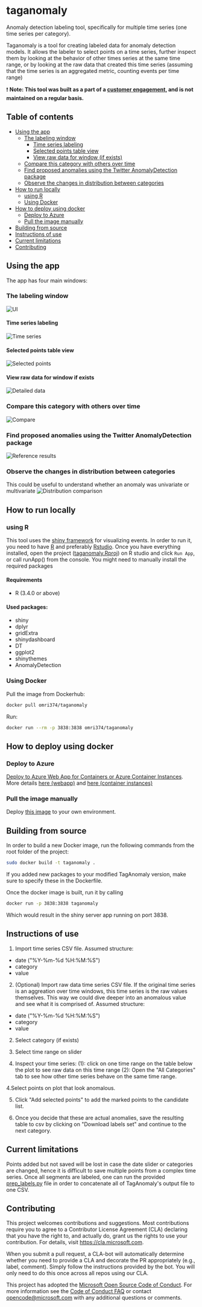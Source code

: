 # taganomaly
Anomaly detection labeling tool, specifically for multiple time series (one time series per category).

Taganomaly is a tool for creating labeled data for anomaly detection models. It allows the labeler to select points on a time series, further inspect them by looking at the behavior of other times series at the same time range, or by looking at the raw data that created this time series (assuming that the time series is an aggregated metric, counting events per time range)

:exclamation: **Note: This tool was built as a part of a [customer engagement](https://www.microsoft.com/developerblog/2019/01/02/real-time-time-series-analysis-at-scale-for-trending-topics-detection/), and is not maintained on a regular basis.**


## Table of contents

- [Using the app](#using-the-app)
  * [The labeling window](#the-labeling-window)
    + [Time series labeling](#time-series-labeling)
    + [Selected points table view](#selected-points-table-view)
    + [View raw data for window (if exists)](#view-raw-data-for-window-if-exists)
  * [Compare this category with others over time](#compare-this-category-with-others-over-time)
  * [Find proposed anomalies using the Twitter AnomalyDetection package](#find-proposed-anomalies-using-the-twitter-anomalydetection-package)
  * [Observe the changes in distribution between categories](#observe-the-changes-in-distribution-between-categories)
- [How to run locally](#how-to-run-locally)
  * [using R](#using-r)
  * [Using Docker](#using-docker)
- [How to deploy using docker](#how-to-deploy-using-docker)
  * [Deploy to Azure](#deploy-to-azure)
  * [Pull the image manually](#pull-the-image-manually)
- [Building from source](#building-from-source)
- [Instructions of use](#instructions-of-use)
- [Current limitations](#current-limitations)
- [Contributing](#contributing)

## Using the app
The app has four main windows:
### The labeling window
![UI](https://github.com/Microsoft/taganomaly/raw/master/assets/ui.png)
#### Time series labeling
![Time series](https://github.com/Microsoft/taganomaly/raw/master/assets/ts.png)

#### Selected points table view
![Selected points](https://github.com/Microsoft/taganomaly/raw/master/assets/selected.png)

#### View raw data for window if exists
![Detailed data](https://github.com/Microsoft/taganomaly/raw/master/assets/detailed.png)


### Compare this category with others over time
![Compare](https://github.com/Microsoft/taganomaly/raw/master/assets/compare.png)

### Find proposed anomalies using the Twitter AnomalyDetection package
![Reference results](https://github.com/Microsoft/taganomaly/raw/master/assets/twitter.png)

### Observe the changes in distribution between categories
This could be useful to understand whether an anomaly was univariate or multivariate
![Distribution comparison](https://github.com/Microsoft/taganomaly/raw/master/assets/dist.png)

## How to run locally

### using R

This tool uses the [shiny framework](https://shiny.rstudio.com/) for visualizing events.
In order to run it, you need to have [R](https://mran.microsoft.com/download) and preferably [Rstudio](https://www.rstudio.com/products/rstudio/download/).
Once you have everything installed, open the project ([taganomaly.Rproj](taganomaly/taganomaly.Rproj)) on R studio and click `Run App`, or call runApp() from the console. You might need to manually install the required packages

#### Requirements
- R (3.4.0 or above)
#### Used packages: 
- shiny
- dplyr
- gridExtra
- shinydashboard
- DT
- ggplot2
- shinythemes
- AnomalyDetection

### Using Docker

Pull the image from Dockerhub:

```sh
docker pull omri374/taganomaly
```

Run:

```sh
docker run --rm -p 3838:3838 omri374/taganomaly
```

## How to deploy using docker

### Deploy to Azure

[Deploy to Azure Web App for Containers or Azure Container Instances](https://azuredeploy.net/). More details [here (webapp)](https://azure.microsoft.com/en-us/services/app-service/containers/) and [here (container instances)](https://azure.microsoft.com/en-us/services/container-instances/)

### Pull the image manually

Deploy [this image](https://hub.docker.com/r/omri374/taganomaly/) to your own environment.

## Building from source
In order to build a new Docker image, run the following commands from the root folder of the project:

```sh
sudo docker build -t taganomaly .
```

If you added new packages to your modified TagAnomaly version, make sure to specify these in the Dockerfile.

Once the docker image is built, run it by calling

```sh
docker run -p 3838:3838 taganomaly
```

Which would result in the shiny server app running on port 3838.


## Instructions of use
1. Import time series CSV file. Assumed structure:
- date ("%Y-%m-%d %H:%M:%S")
- category
- value

2. (Optional) Import raw data time series CSV file. If the original time series is an aggreation over time windows, this time series is the raw values themselves. This way we could dive deeper into an anomalous value and see what it is comprised of.
Assumed structure:
- date ("%Y-%m-%d %H:%M:%S")
- category
- value

2. Select category (if exists)

3. Select time range on slider

4. Inspect your time series:
(1): click on one time range on the table below the plot to see raw data on this time range
(2): Open the "All Categories" tab to see how other time series behave on the same time range.

4.Select points on plot that look anomalous.

5. Click "Add selected points" to add the marked points to the candidate list.

7. Once you decide that these are actual anomalies, save the resulting table to csv by clicking on "Download labels set" and continue to the next category.

## Current limitations
Points added but not saved will be lost in case the date slider or categories are changed, hence it is difficult to save multiple points from a complex time series. Once all segments are labeled, one can run the provided [prep_labels.py](https://github.com/Microsoft/TagAnomaly/blob/master/prep_labels.py) file in order to concatenate all of TagAnomaly's output file to one CSV.


## Contributing

This project welcomes contributions and suggestions.  Most contributions require you to agree to a
Contributor License Agreement (CLA) declaring that you have the right to, and actually do, grant us
the rights to use your contribution. For details, visit https://cla.microsoft.com.

When you submit a pull request, a CLA-bot will automatically determine whether you need to provide
a CLA and decorate the PR appropriately (e.g., label, comment). Simply follow the instructions
provided by the bot. You will only need to do this once across all repos using our CLA.

This project has adopted the [Microsoft Open Source Code of Conduct](https://opensource.microsoft.com/codeofconduct/).
For more information see the [Code of Conduct FAQ](https://opensource.microsoft.com/codeofconduct/faq/) or
contact [opencode@microsoft.com](mailto:opencode@microsoft.com) with any additional questions or comments.
